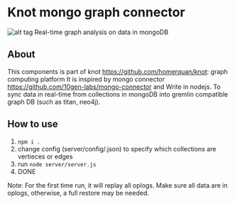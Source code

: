 Knot mongo graph connector
==========================
![alt tag](http://spirtfire.com/res/img/knot-connector.svg)
Real-time graph analysis on data in mongoDB

About
-----
This components is part of knot <https://github.com/homerquan/knot>: graph computing platform
It is inspired by mongo connector
<https://github.com/10gen-labs/mongo-connector>
and Write in nodejs. To sync data in real-time from collections in mongoDB into gremlin compatible graph DB (such as titan, neo4j). 

How to use
----------
1. `npm i .`
2. change config (server/config/<env>.json) to specify which collections are vertieces or edges
3. run `node server/server.js`
4. DONE

Note: For the first time run, it will replay all oplogs. Make sure all data are in oplogs, otherwise, a full restore may be needed. 

